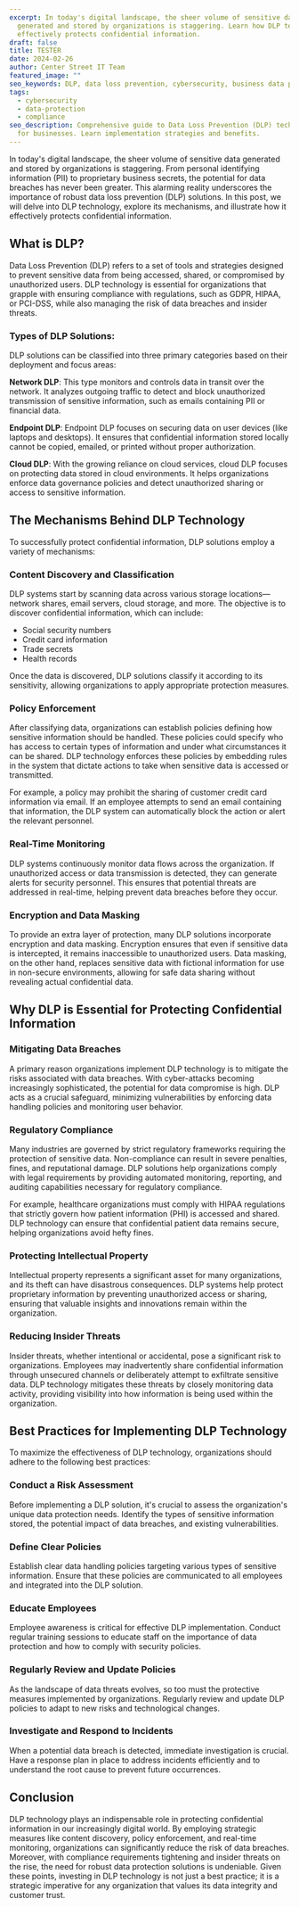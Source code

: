 ```yaml
---
excerpt: In today's digital landscape, the sheer volume of sensitive data
  generated and stored by organizations is staggering. Learn how DLP technology
  effectively protects confidential information.
draft: false
title: TESTER
date: 2024-02-26
author: Center Street IT Team
featured_image: ""
seo_keywords: DLP, data loss prevention, cybersecurity, business data protection, compliance
tags:
  - cybersecurity
  - data-protection
  - compliance
seo_description: Comprehensive guide to Data Loss Prevention (DLP) technology
  for businesses. Learn implementation strategies and benefits.
---
```


In today's digital landscape, the sheer volume of sensitive data generated and stored by organizations is staggering. From personal identifying information (PII) to proprietary business secrets, the potential for data breaches has never been greater. This alarming reality underscores the importance of robust data loss prevention (DLP) solutions. In this post, we will delve into DLP technology, explore its mechanisms, and illustrate how it effectively protects confidential information.

## What is DLP?

Data Loss Prevention (DLP) refers to a set of tools and strategies designed to prevent sensitive data from being accessed, shared, or compromised by unauthorized users. DLP technology is essential for organizations that grapple with ensuring compliance with regulations, such as GDPR, HIPAA, or PCI-DSS, while also managing the risk of data breaches and insider threats.

### Types of DLP Solutions:

DLP solutions can be classified into three primary categories based on their deployment and focus areas:

**Network DLP**: This type monitors and controls data in transit over the network. It analyzes outgoing traffic to detect and block unauthorized transmission of sensitive information, such as emails containing PII or financial data.

**Endpoint DLP**: Endpoint DLP focuses on securing data on user devices (like laptops and desktops). It ensures that confidential information stored locally cannot be copied, emailed, or printed without proper authorization.

**Cloud DLP**: With the growing reliance on cloud services, cloud DLP focuses on protecting data stored in cloud environments. It helps organizations enforce data governance policies and detect unauthorized sharing or access to sensitive information.

## The Mechanisms Behind DLP Technology

To successfully protect confidential information, DLP solutions employ a variety of mechanisms:

### Content Discovery and Classification

DLP systems start by scanning data across various storage locations—network shares, email servers, cloud storage, and more. The objective is to discover confidential information, which can include:

- Social security numbers
- Credit card information
- Trade secrets
- Health records

Once the data is discovered, DLP solutions classify it according to its sensitivity, allowing organizations to apply appropriate protection measures.

### Policy Enforcement

After classifying data, organizations can establish policies defining how sensitive information should be handled. These policies could specify who has access to certain types of information and under what circumstances it can be shared. DLP technology enforces these policies by embedding rules in the system that dictate actions to take when sensitive data is accessed or transmitted.

For example, a policy may prohibit the sharing of customer credit card information via email. If an employee attempts to send an email containing that information, the DLP system can automatically block the action or alert the relevant personnel.

### Real-Time Monitoring

DLP systems continuously monitor data flows across the organization. If unauthorized access or data transmission is detected, they can generate alerts for security personnel. This ensures that potential threats are addressed in real-time, helping prevent data breaches before they occur.

### Encryption and Data Masking

To provide an extra layer of protection, many DLP solutions incorporate encryption and data masking. Encryption ensures that even if sensitive data is intercepted, it remains inaccessible to unauthorized users. Data masking, on the other hand, replaces sensitive data with fictional information for use in non-secure environments, allowing for safe data sharing without revealing actual confidential data.

## Why DLP is Essential for Protecting Confidential Information

### Mitigating Data Breaches
A primary reason organizations implement DLP technology is to mitigate the risks associated with data breaches. With cyber-attacks becoming increasingly sophisticated, the potential for data compromise is high. DLP acts as a crucial safeguard, minimizing vulnerabilities by enforcing data handling policies and monitoring user behavior.

### Regulatory Compliance
Many industries are governed by strict regulatory frameworks requiring the protection of sensitive data. Non-compliance can result in severe penalties, fines, and reputational damage. DLP solutions help organizations comply with legal requirements by providing automated monitoring, reporting, and auditing capabilities necessary for regulatory compliance.

For example, healthcare organizations must comply with HIPAA regulations that strictly govern how patient information (PHI) is accessed and shared. DLP technology can ensure that confidential patient data remains secure, helping organizations avoid hefty fines.

### Protecting Intellectual Property
Intellectual property represents a significant asset for many organizations, and its theft can have disastrous consequences. DLP systems help protect proprietary information by preventing unauthorized access or sharing, ensuring that valuable insights and innovations remain within the organization.

### Reducing Insider Threats
Insider threats, whether intentional or accidental, pose a significant risk to organizations. Employees may inadvertently share confidential information through unsecured channels or deliberately attempt to exfiltrate sensitive data. DLP technology mitigates these threats by closely monitoring data activity, providing visibility into how information is being used within the organization.

## Best Practices for Implementing DLP Technology

To maximize the effectiveness of DLP technology, organizations should adhere to the following best practices:

### Conduct a Risk Assessment
Before implementing a DLP solution, it's crucial to assess the organization's unique data protection needs. Identify the types of sensitive information stored, the potential impact of data breaches, and existing vulnerabilities.

### Define Clear Policies
Establish clear data handling policies targeting various types of sensitive information. Ensure that these policies are communicated to all employees and integrated into the DLP solution.

### Educate Employees
Employee awareness is critical for effective DLP implementation. Conduct regular training sessions to educate staff on the importance of data protection and how to comply with security policies.

### Regularly Review and Update Policies
As the landscape of data threats evolves, so too must the protective measures implemented by organizations. Regularly review and update DLP policies to adapt to new risks and technological changes.

### Investigate and Respond to Incidents
When a potential data breach is detected, immediate investigation is crucial. Have a response plan in place to address incidents efficiently and to understand the root cause to prevent future occurrences.

## Conclusion

DLP technology plays an indispensable role in protecting confidential information in our increasingly digital world. By employing strategic measures like content discovery, policy enforcement, and real-time monitoring, organizations can significantly reduce the risk of data breaches. Moreover, with compliance requirements tightening and insider threats on the rise, the need for robust data protection solutions is undeniable. Given these points, investing in DLP technology is not just a best practice; it is a strategic imperative for any organization that values its data integrity and customer trust.
